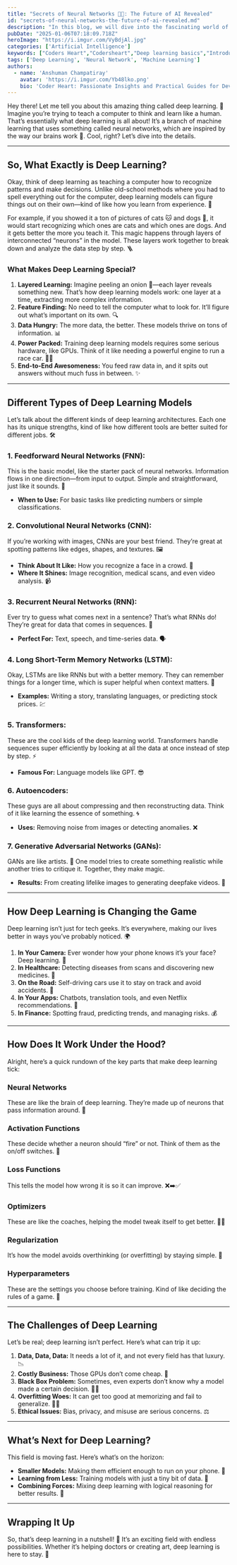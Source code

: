 ```yaml
---
title: "Secrets of Neural Networks 🤫🔗: The Future of AI Revealed"
id: "secrets-of-neural-networks-the-future-of-ai-revealed.md"
description: "In this blog, we will dive into the fascinating world of Deep Learning"
pubDate: "2025-01-06T07:18:09.718Z"
heroImage: "https://i.imgur.com/VyBdjAl.jpg"
categories: ['Artificial Intelligence']
keywords: ["Coders Heart","Codersheart","Deep learning basics","Introduction to neural networks","Types of deep learning models","Feedforward neural networks","Convolutional neural networks (CNNs)","Recurrent neural networks (RNNs)","Long Short-Term Memory networks (LSTMs)","Transformers in deep learning","Generative Adversarial Networks (GANs)","Autoencoders and applications","Deep learning in healthcare","Applications of deep learning","Challenges in deep learning","Future of deep learning","Deep learning for image recognition","Natural language processing (NLP) with deep learning","Deep learning and ethical issues","GPU and hardware for deep learning","Data requirements for deep learning","Neural networks and activation functions","Loss functions and optimizers in deep learning","Regularization techniques in deep learning","Hyperparameters in machine learning","Deep learning tutorials"]
tags: ['Deep Learning', 'Neural Network', 'Machine Learning']
authors:
  - name: 'Anshuman Champatiray'
    avatar: 'https://i.imgur.com/Yb48lko.png'
    bio: 'Coder Heart: Passionate Insights and Practical Guides for Developers'
---
```


Hey there! Let me tell you about this amazing thing called deep learning. 🤖 Imagine you’re trying to teach a computer to think and learn like a human. That’s essentially what deep learning is all about! It’s a branch of machine learning that uses something called neural networks, which are inspired by the way our brains work 🧠. Cool, right? Let’s dive into the details.

---

## So, What Exactly is Deep Learning?
Okay, think of deep learning as teaching a computer how to recognize patterns and make decisions. Unlike old-school methods where you had to spell everything out for the computer, deep learning models can figure things out on their own—kind of like how you learn from experience. 🌟

For example, if you showed it a ton of pictures of cats 🐱 and dogs 🐶, it would start recognizing which ones are cats and which ones are dogs. And it gets better the more you teach it. This magic happens through layers of interconnected “neurons” in the model. These layers work together to break down and analyze the data step by step. 🪜

### What Makes Deep Learning Special?
1. **Layered Learning:** Imagine peeling an onion 🧅—each layer reveals something new. That’s how deep learning models work: one layer at a time, extracting more complex information.
2. **Feature Finding:** No need to tell the computer what to look for. It’ll figure out what’s important on its own. 🔍
3. **Data Hungry:** The more data, the better. These models thrive on tons of information. 📊
4. **Power Packed:** Training deep learning models requires some serious hardware, like GPUs. Think of it like needing a powerful engine to run a race car. 🚗💨
5. **End-to-End Awesomeness:** You feed raw data in, and it spits out answers without much fuss in between. ✨

---

## Different Types of Deep Learning Models
Let’s talk about the different kinds of deep learning architectures. Each one has its unique strengths, kind of like how different tools are better suited for different jobs. 🛠️

### 1. **Feedforward Neural Networks (FNN):**
This is the basic model, like the starter pack of neural networks. Information flows in one direction—from input to output. Simple and straightforward, just like it sounds. 🎯
- **When to Use:** For basic tasks like predicting numbers or simple classifications.

### 2. **Convolutional Neural Networks (CNN):**
If you’re working with images, CNNs are your best friend. They’re great at spotting patterns like edges, shapes, and textures. 🖼️
- **Think About It Like:** How you recognize a face in a crowd. 👥
- **Where It Shines:** Image recognition, medical scans, and even video analysis. 📹

### 3. **Recurrent Neural Networks (RNN):**
Ever try to guess what comes next in a sentence? That’s what RNNs do! They’re great for data that comes in sequences. 🔄
- **Perfect For:** Text, speech, and time-series data. 🗣️

### 4. **Long Short-Term Memory Networks (LSTM):**
Okay, LSTMs are like RNNs but with a better memory. They can remember things for a longer time, which is super helpful when context matters. 🧠
- **Examples:** Writing a story, translating languages, or predicting stock prices. 💹

### 5. **Transformers:**
These are the cool kids of the deep learning world. Transformers handle sequences super efficiently by looking at all the data at once instead of step by step. ⚡
- **Famous For:** Language models like GPT. 😎

### 6. **Autoencoders:**
These guys are all about compressing and then reconstructing data. Think of it like learning the essence of something. 🌀
- **Uses:** Removing noise from images or detecting anomalies. ❌

### 7. **Generative Adversarial Networks (GANs):**
GANs are like artists. 🎨 One model tries to create something realistic while another tries to critique it. Together, they make magic.
- **Results:** From creating lifelike images to generating deepfake videos. 🎥

---

## How Deep Learning is Changing the Game
Deep learning isn’t just for tech geeks. It’s everywhere, making our lives better in ways you’ve probably noticed. 🌍

1. **In Your Camera:** Ever wonder how your phone knows it’s your face? Deep learning. 📸
2. **In Healthcare:** Detecting diseases from scans and discovering new medicines. 🏥
3. **On the Road:** Self-driving cars use it to stay on track and avoid accidents. 🚗
4. **In Your Apps:** Chatbots, translation tools, and even Netflix recommendations. 🍿
5. **In Finance:** Spotting fraud, predicting trends, and managing risks. 💰

---

## How Does It Work Under the Hood?
Alright, here’s a quick rundown of the key parts that make deep learning tick:

### Neural Networks
These are like the brain of deep learning. They’re made up of neurons that pass information around. 🧠

### Activation Functions
These decide whether a neuron should “fire” or not. Think of them as the on/off switches. 🔄

### Loss Functions
This tells the model how wrong it is so it can improve. ❌➡️✅

### Optimizers
These are like the coaches, helping the model tweak itself to get better. 🏋️‍♂️

### Regularization
It’s how the model avoids overthinking (or overfitting) by staying simple. 🤔

### Hyperparameters
These are the settings you choose before training. Kind of like deciding the rules of a game. 🎲

---

## The Challenges of Deep Learning
Let’s be real; deep learning isn’t perfect. Here’s what can trip it up:
1. **Data, Data, Data:** It needs a lot of it, and not every field has that luxury. 📉
2. **Costly Business:** Those GPUs don’t come cheap. 💸
3. **Black Box Problem:** Sometimes, even experts don’t know why a model made a certain decision. 🕵️‍♂️
4. **Overfitting Woes:** It can get too good at memorizing and fail to generalize. 🚫📖
5. **Ethical Issues:** Bias, privacy, and misuse are serious concerns. ⚖️

---

## What’s Next for Deep Learning?
This field is moving fast. Here’s what’s on the horizon:
- **Smaller Models:** Making them efficient enough to run on your phone. 📱
- **Learning from Less:** Training models with just a tiny bit of data. 🧐
- **Combining Forces:** Mixing deep learning with logical reasoning for better results. 🧩

---

## Wrapping It Up
So, that’s deep learning in a nutshell! 🥜 It’s an exciting field with endless possibilities. Whether it’s helping doctors or creating art, deep learning is here to stay. 🎉

